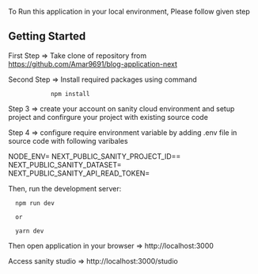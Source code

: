 
To Run this application in your local environment, Please follow given step
## Getting Started


First Step =>   Take clone of repository from https://github.com/Amar9691/blog-application-next

Second Step =>  Install required packages using command 

                npm install 


Step 3 =>  create your account on sanity cloud environment and setup project and confirgure your project with existing source code 

Step 4 => configure require environment variable by adding .env file in source code with following varibales 

NODE_ENV=
NEXT_PUBLIC_SANITY_PROJECT_ID==
NEXT_PUBLIC_SANITY_DATASET=
NEXT_PUBLIC_SANITY_API_READ_TOKEN=


Then, run the development server:

      npm run dev 

      or 

      yarn dev

Then open application in your browser => http://localhost:3000 

Access sanity studio => http://localhost:3000/studio
